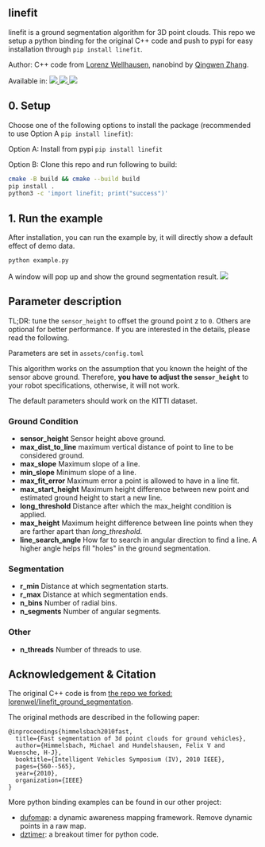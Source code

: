 linefit
---

linefit is a ground segmentation algorithm for 3D point clouds. This repo we setup a python binding for the original C++ code and push to pypi for easy installation through `pip install linefit`.

Author: C++ code from [Lorenz Wellhausen](https://github.com/lorenwel), nanobind by [Qingwen Zhang](https://kin-zhang.github.io/).

<!-- Running on macOS, Windows and Linux, with Python Version >= 3.8. -->

Available in: <a href="https://github.com/Kin-Zhang/linefit"><img src="https://img.shields.io/badge/Windows-0078D6?st&logo=windows&logoColor=white" /> <a href="https://github.com/Kin-Zhang/linefit"><img src="https://img.shields.io/badge/Linux-FCC624?logo=linux&logoColor=black" />  <a href="https://github.com/Kin-Zhang/linefit"><img src="https://img.shields.io/badge/mac%20os-000000?&logo=apple&logoColor=white" /> </a>

<!--  -->

## 0. Setup

Choose one of the following options to install the package (recommended to use Option A `pip install linefit`):

Option A: Install from pypi `pip install linefit`

Option B: Clone this repo and run following to build:
```bash
cmake -B build && cmake --build build
pip install .
python3 -c 'import linefit; print("success")'
```


## 1. Run the example

After installation, you can run the example by, it will directly show a default effect of demo data.

```bash
python example.py
```

A window will pop up and show the ground segmentation result.
![](./assets/docs/demo.png)

## Parameter description

TL;DR: tune the `sensor_height` to offset the ground point z to `0`. Others are optional for better performance. If you are interested in the details, please read the following.

Parameters are set in `assets/config.toml`

This algorithm works on the assumption that you known the height of the sensor above ground. 
Therefore, **you have to adjust the `sensor_height`** to your robot specifications, otherwise, it will not work.

The default parameters should work on the KITTI dataset.

### Ground Condition
- **sensor_height**  Sensor height above ground.
- **max_dist_to_line**  maximum vertical distance of point to line to be considered ground.
- **max_slope**  Maximum slope of a line.
- **min_slope**  Minimum slope of a line.
- **max_fit_error**  Maximum error a point is allowed to have in a line fit.
- **max_start_height**  Maximum height difference between new point and estimated ground height to start a new line.
- **long_threshold**  Distance after which the max_height condition is applied.
- **max_height**  Maximum height difference between line points when they are farther apart than *long_threshold*.
- **line_search_angle**  How far to search in angular direction to find a line. A higher angle helps fill "holes" in the ground segmentation.

### Segmentation

- **r_min**  Distance at which segmentation starts.
- **r_max**  Distance at which segmentation ends.
- **n_bins**  Number of radial bins.
- **n_segments**  Number of angular segments.

### Other

- **n_threads**  Number of threads to use.

## Acknowledgement & Citation

The original C++ code is from [the repo we forked: lorenwel/linefit_ground_segmentation](https://github.com/lorenwel/linefit_ground_segmentation).

The original methods are described in the following paper:
```
@inproceedings{himmelsbach2010fast,
  title={Fast segmentation of 3d point clouds for ground vehicles},
  author={Himmelsbach, Michael and Hundelshausen, Felix V and Wuensche, H-J},
  booktitle={Intelligent Vehicles Symposium (IV), 2010 IEEE},
  pages={560--565},
  year={2010},
  organization={IEEE}
}
```

More python binding examples can be found in our other project:
- [dufomap](https://github.com/KTH-RPL/dufomap): a dynamic awareness mapping framework. Remove dynamic points in a raw map.
- [dztimer](https://github.com/KTH-RPL/dztimer): a breakout timer for python code.


<!-- 
This function is a part of our new paper, which is under review. If you use this python function, please try to cite our paper to support us:
```
TODO
``` -->
